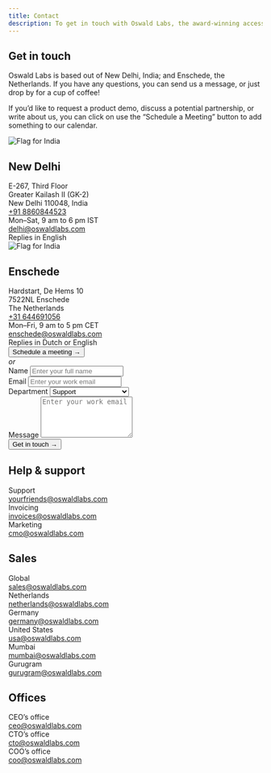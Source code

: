 ```yaml
---
title: Contact
description: To get in touch with Oswald Labs, the award-winning accessibility technology company based in New Delhi and Enschede, email at yourfriends@oswaldlabs.com.
---
```

<section class="hero">
	<div class="container">
		<div class="row justify-content-between">
			<div class="col-md-6">
				<h1>Get in touch</h1>
				<p>Oswald Labs is based out of New Delhi, India; and Enschede, the Netherlands. If you have any questions, you can send us a message, or just drop by for a cup of coffee!</p>
                <p>If you’d like to request a product demo, discuss a potential partnership, or write about us, you can click on use the “Schedule a Meeting” button to add something to our calendar.</p>
                <div class="row mt-5">
                    <div class="col-md">
                        <div>
                            <img class="rounded-circle w-20 mb-3 image-shadow" alt="Flag for India" src="https://cdnjs.cloudflare.com/ajax/libs/flag-icon-css/3.2.1/flags/1x1/in.svg">
                        </div>
                        <h2 class="h4 mt-0">New Delhi</h2>
                        <div>
                            <div>E-267, Third Floor</div>
                            <div>Greater Kailash II (GK-2)</div>
                            <div>New Delhi 110048, India</div>
                        </div>
                        <div class="mt-3">
                            <div>
                                <i data-fa-transform="flip-h" class="fas fa-phone mr-2"></i>
                                <a href="tel:+918860844523">+91 8860844523</a>
                            </div>
                            <div class="small">Mon–Sat, 9 am to 6 pm IST</div>
                        </div>
                        <div class="mt-3">
                            <div>
                                <i class="fas fa-envelope mr-2"></i>
                                <span><a href="mailto:delhi@oswaldlabs.com">delhi@oswaldlabs.com</a></span>
                            </div>
                            <div class="small">Replies in English</div>
                        </div>
                    </div>
                    <div class="col-md">
                        <div>
                            <img class="rounded-circle w-20 mb-3 image-shadow" alt="Flag for India" src="https://cdnjs.cloudflare.com/ajax/libs/flag-icon-css/3.2.1/flags/1x1/nl.svg">
                        </div>
                        <h2 class="h4 mt-0">Enschede</h2>
                        <div>
                            <div>Hardstart, De Hems 10</div>
                            <div>7522NL Enschede</div>
                            <div>The Netherlands</div>
                        </div>
                        <div class="mt-3">
                            <div>
                                <i data-fa-transform="flip-h" class="fas fa-phone mr-2"></i>
                                <a href="tel:+31644691056">+31 644691056</a>
                            </div>
                            <div class="small">Mon–Fri, 9 am to 5 pm CET</div>
                        </div>
                        <div class="mt-3">
                            <div>
                                <i class="fas fa-envelope mr-2"></i>
                                <span><a href="mailto:enschede@oswaldlabs.com">enschede@oswaldlabs.com</a></span>
                            </div>
                            <div class="small">Replies in Dutch or English</div>
                        </div>
                    </div>
                </div>
            </div>
            <div class="col-md-5">
                <link rel="stylesheet" href="https://assets.calendly.com/assets/external/widget.css">
                <button class="btn btn-primary btn-block calendly-button" type="button" onclick="Calendly.showPopupWidget('https://calendly.com/oswaldlabs');return false;">Schedule a meeting &rarr;</button>
                <div class="text-center mt-3 mb-3"><em>or</em></div>
                <div class="card p-4">
                    <form action="https://formspree.io/yourfriends@oswaldlabs.com" method="POST">
                        <div class="form-group">
                            <label for="name">Name</label>
                            <input name="name" class="form-control" id="name" placeholder="Enter your full name" required>
                        </div>
                        <div class="form-group">
                            <label for="email">Email</label>
                            <input name="email" class="form-control" id="email" placeholder="Enter your work email" required>
                        </div>
                        <div class="form-group">
                            <label for="department">Department</label>
                            <select name="department" class="custom-select department-select">
                                <option>Support</option>
                                <option>Sales</option>
                                <option>Accelerator</option>
                                <option>Partnerships</option>
                                <option>Feedback</option>
                                <option>Event Sponsorships</option>
                                <option>CEO&rsquo;s office</option>
                                <option>Data Protection Officer</option>
                            </select>
                        </div>
                        <div class="form-group">
                            <label for="message">Message</label>
                            <textarea name="message" rows="5" class="form-control" id="email" placeholder="Enter your work email" required></textarea>
                        </div>
                        <input type="hidden" name="page" class="agastya-url-prefill" data-agastya-prefill-url>
                        <button class="btn btn-primary btn-lg">Get in touch &rarr;</button>
                    </form>
                </div>
            </div>
		</div>
	</div>
</section>
<section>
    <div class="container">
        <div class="row">
            <div class="col-md-3 d-flex align-items-center mb-5">
                <h2 class="h5 text-muted m-0">Help &amp; support</h2>
            </div>
            <div class="col-md-3 mb-5">
                <div class="subheading mb-0">Support</div>
                <div><a href="mailto:yourfriends@oswaldlabs.com">yourfriends@oswaldlabs.com</a></div>
            </div>
            <div class="col-md-3 mb-5">
                <div class="subheading mb-0">Invoicing</div>
                <div><a href="mailto:invoices@oswaldlabs.com">invoices@oswaldlabs.com</a></div>
            </div>
            <div class="col-md-3 mb-5">
                <div class="subheading mb-0">Marketing</div>
                <div><a href="mailto:cmo@oswaldlabs.com">cmo@oswaldlabs.com</a></div>
            </div>
        </div>
        <div class="row">
            <div class="col-md-3 d-flex align-items-center mb-5">
                <h2 class="h5 text-muted m-0">Sales</h2>
            </div>
           <div class="col-md-3 mb-5">
                <div class="subheading mb-0">Global</div>
                <div><a href="mailto:sales@oswaldlabs.com">sales@oswaldlabs.com</a></div>
            </div>
            <div class="col-md-3 mb-5">
                <div class="subheading mb-0">Netherlands</div>
                <div><a href="mailto:netherlands@oswaldlabs.com">netherlands@oswaldlabs.com</a></div>
            </div>
            <div class="col-md-3 mb-5">
                <div class="subheading mb-0">Germany</div>
                <div><a href="mailto:germany@oswaldlabs.com">germany@oswaldlabs.com</a></div>
            </div>
            <div class="col-md-3 mb-5"></div>
            <div class="col-md-3 mb-5">
                <div class="subheading mb-0">United States</div>
                <div><a href="mailto:usa@oswaldlabs.com">usa@oswaldlabs.com</a></div>
            </div>
            <div class="col-md-3 mb-5">
                <div class="subheading mb-0">Mumbai</div>
                <div><a href="mailto:mumbai@oswaldlabs.com">mumbai@oswaldlabs.com</a></div>
            </div>
            <div class="col-md-3 mb-5">
                <div class="subheading mb-0">Gurugram</div>
                <div><a href="mailto:gurugram@oswaldlabs.com">gurugram@oswaldlabs.com</a></div>
            </div>
        </div>
        <div class="row">
            <div class="col-md-3 d-flex align-items-center mb-5 mb-md-0">
                <h2 class="h5 text-muted m-0">Offices</h2>
            </div>
            <div class="col-md-3 mb-5 mb-md-0">
                <div class="subheading mb-0">CEO&rsquo;s office</div>
                <div><a href="mailto:ceo@oswaldlabs.com">ceo@oswaldlabs.com</a></div>
            </div>
            <div class="col-md-3 mb-5 mb-md-0">
                <div class="subheading mb-0">CTO&rsquo;s office</div>
                <div><a href="mailto:cto@oswaldlabs.com">cto@oswaldlabs.com</a></div>
            </div>
            <div class="col-md-3">
                <div class="subheading mb-0">COO&rsquo;s office</div>
                <div><a href="mailto:coo@oswaldlabs.com">coo@oswaldlabs.com</a></div>
            </div>
        </div>
    </div>
</section>
<script type="application/ld+json">
{
  "@context": "http://schema.org",
  "@type": "ProfessionalService",
  "name": "Oswald Labs APAC HQ",
  "image": "",
  "@id": "",
  "url": "https://oswaldlabs.com",
  "telephone": "+918860844523",
  "address": {
    "@type": "PostalAddress",
    "streetAddress": "E-267, Greater Kailash II",
    "addressLocality": "New Delhi",
    "postalCode": "110048",
    "addressCountry": "IN"
  },
  "geo": {
    "@type": "GeoCoordinates",
    "latitude": 28.5417093,
    "longitude": 77.24028010000006
  },
  "openingHoursSpecification": {
    "@type": "OpeningHoursSpecification",
    "dayOfWeek": [
      "Monday",
      "Tuesday",
      "Wednesday",
      "Thursday",
      "Friday",
      "Saturday",
      "Sunday"
    ],
    "opens": "00:00",
    "closes": "23:59"
  },
  "sameAs": [
    "https://www.facebook.com/OswaldLabs",
    "https://www.instagram.com/oswaldlabs/",
    "https://twitter.com/OswaldLabs",
    "https://www.linkedin.com/company/oswald-foundation/about/",
    "https://en.wikipedia.org/wiki/Oswald_Labs"
  ]
}
</script>
<script type="application/ld+json">
{
  "@context": "http://schema.org",
  "@type": "ProfessionalService",
  "name": "Oswald Labs Enschede",
  "image": "",
  "@id": "",
  "url": "https://oswaldlabs.com",
  "telephone": "+31644691056",
  "address": {
    "@type": "PostalAddress",
    "streetAddress": "De Hems 10",
    "addressLocality": "Enschede",
    "postalCode": "7522NL",
    "addressCountry": "NL"
  },
  "geo": {
    "@type": "GeoCoordinates",
    "latitude": 52.2433332,
    "longitude": 6.851924800000006
  },
  "openingHoursSpecification": {
    "@type": "OpeningHoursSpecification",
    "dayOfWeek": [
      "Monday",
      "Tuesday",
      "Wednesday",
      "Thursday",
      "Friday",
      "Saturday",
      "Sunday"
    ],
    "opens": "00:00",
    "closes": "23:59"
  },
  "sameAs": [
    "https://www.facebook.com/OswaldLabs",
    "https://www.instagram.com/oswaldlabs/",
    "https://twitter.com/OswaldLabs",
    "https://www.linkedin.com/company/oswald-foundation/about/",
    "https://en.wikipedia.org/wiki/Oswald_Labs"
  ]
}
</script>
